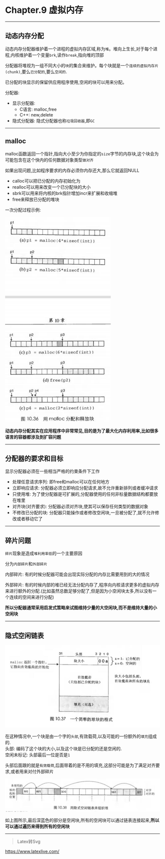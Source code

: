 # Chapter.9 虚拟内存

---------------

## 动态内存分配

动态内存分配器维护着一个进程的虚拟内存区域,称为`堆`。堆向上生长,对于每个进程,内核维护着一个变量`brk`,读作`break`,指向堆的顶部

分配器将堆视为一组不同大小的`块`的集合来维护。每个块就是一个`连续的虚拟内存片(chunk)`,要么`已分配的`,要么`空闲的`.  

已分配的块显示的保留供应用程序使用,空闲的块可以用来分配。

分配器:  

- 显示分配器:
    - C语言: malloc,free
    - C++: new,delete
- 隐式分配器: 隐式分配器也称`垃圾回收器`,即`GC`

--------------

## malloc

malloc函数返回一个指针,指向大小至少为你指定的`size`字节的内存块,这个块会为可能包含在这个快内的任何数据对象类型`做对齐`

如果出现问题,比如程序要求的内存必须你内存还大,那么它就返回NULL  
- calloc可以把已分配的内存初始化为
- realloc可以用来改变一个已分配块的大小
- sbrk可以用来将内核的brk指针增加incr来扩展和收缩堆
- free来释放已分配的堆块

一次分配过程示例:  

![](s1.jpg)


**动态内存分配其实在应用程序中非常常见,目的是为了最大化内存利用率,比如很多语言的容器都涉及到扩容问题**

--------------

## 分配器的要求和目标

显示分配器必须在一些相当严格的约束条件下工作  
- 处理任意请求序列: 即free和malloc可以在任何地方
- 立即响应请求: 分配器必须立即响应分配请求,故不允许重新排列或者缓冲请求
- 只使用堆: 为了使分配器是可扩展的,分配器使用的任何非标量数据结构都要放在堆里
- 对齐块(对齐要求): 分配器必须对齐块,使其可以保存任何类型的数据对象
- 不修改已分配的块: 分配器只能操作或者修改空闲块,一旦被分配了,就不允许修改或者移动它了

--------------

## 碎片问题

`碎片`现象是造成`堆利用率低`的一个主要原因

分为`内部碎片`和`外部碎片`

内部碎片: 有的时候分配器可能会出现实际分配的内存比需要用到的大的情况  

外部碎片: 有的时候内部的堆已经无法分配内存了,程序向内核请求更多的虚拟内存来进行额外的分配.(比如虽然总数足够分配了,但是因为小空闲块太多,所以没有一个连续的空间来进行分配)

**所以分配器通常采用启发式策略来试图维持少量的大空闲块,而不是维持大量的小空闲块**

--------------

## 隐式空闲链表

![](s2.jpg)

在这种情况中,一个块是由一个字的`头部`,有效载荷,以及可能的一份额外的`填充`组成的.  
头部:  编码了这个块的大小,以及这个块是已分配的还是空闲的.  
空闲未标记: 头部最后一位是否是`1`  

头部后面跟的就是`有效载荷`,后面带着的是不用的填充,这部分可能是为了满足对齐要求,或者用来对付外部碎片

![](s3.jpg)

如上图所示,最后深蓝色的部分是空闲块,所有的空闲块可以通过链表连接起来,**所以可以通过遍历来得到所有的空闲块**



--------------


> Latex转Svg

https://www.latexlive.com/